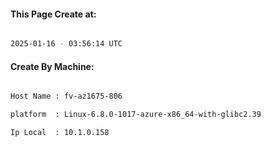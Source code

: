 
   
#### This Page Create at:

```bash

2025-01-16 - 03:56:14 UTC

```

#### Create By Machine:

```bash

Host Name : fv-az1675-806

platform  : Linux-6.8.0-1017-azure-x86_64-with-glibc2.39

Ip Local  : 10.1.0.158

```

